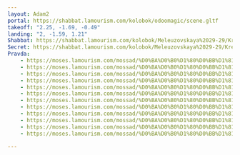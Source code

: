 ```yaml
---
layout: Adam2
portal: https://shabbat.lamourism.com/kolobok/odoomagic/scene.gltf
takeoff: "2.25, -1.69, -0.49"
landing: "2, -1.59, 1.21"
Shabbat: https://shabbat.lamourism.com/kolobok/Meleuzovskaya%2029-29/Kremlin/Sinai2.mp4
Secret: https://shabbat.lamourism.com/kolobok/Meleuzovskaya%2029-29/Kremlin/Sinai.jpg
Pravda:
    - https://moses.lamourism.com/mossad/%D0%BA%D0%B0%D1%80%D0%BB%D1%81%D0%BE%D0%BD.jpg
    - https://moses.lamourism.com/mossad/%D0%BA%D0%B0%D1%80%D0%BB%D1%81%D0%BE%D0%BD.jpg
    - https://moses.lamourism.com/mossad/%D0%BA%D0%B0%D1%80%D0%BB%D1%81%D0%BE%D0%BD.jpg
    - https://moses.lamourism.com/mossad/%D0%BA%D0%B0%D1%80%D0%BB%D1%81%D0%BE%D0%BD.jpg
    - https://moses.lamourism.com/mossad/%D0%BA%D0%B0%D1%80%D0%BB%D1%81%D0%BE%D0%BD.jpg
    - https://moses.lamourism.com/mossad/%D0%BA%D0%B0%D1%80%D0%BB%D1%81%D0%BE%D0%BD.jpg
    - https://moses.lamourism.com/mossad/%D0%BA%D0%B0%D1%80%D0%BB%D1%81%D0%BE%D0%BD.jpg
    - https://moses.lamourism.com/mossad/%D0%BA%D0%B0%D1%80%D0%BB%D1%81%D0%BE%D0%BD.jpg
    - https://moses.lamourism.com/mossad/%D0%BA%D0%B0%D1%80%D0%BB%D1%81%D0%BE%D0%BD.jpg
    - https://moses.lamourism.com/mossad/%D0%BA%D0%B0%D1%80%D0%BB%D1%81%D0%BE%D0%BD.jpg
    - https://moses.lamourism.com/mossad/%D0%BA%D0%B0%D1%80%D0%BB%D1%81%D0%BE%D0%BD.jpg
    - https://moses.lamourism.com/mossad/%D0%BA%D0%B0%D1%80%D0%BB%D1%81%D0%BE%D0%BD.jpg

---
```


